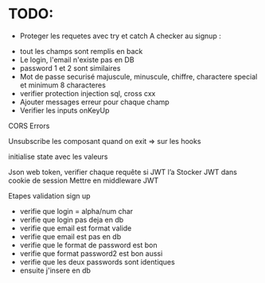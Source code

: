 # TODO:

* Proteger les requetes avec try et catch
A checker au signup :
- tout les champs sont remplis en back
- Le login, l'email n'existe pas en DB
- password 1 et 2 sont similaires
- Mot de passe securisé majuscule, minuscule, chiffre, charactere special et minimum 8 characteres
- verifier protection injection sql, cross cxx
- Ajouter messages erreur pour chaque champ
- Verifier les inputs onKeyUp

CORS Errors

Unsubscribe les composant quand on exit 
=> sur les hooks

initialise state avec les valeurs

Json web token, verifier chaque requête si JWT l’a
Stocker JWT dans cookie de session
Mettre en middleware JWT


Etapes validation sign up

- verifie que login = alpha/num char
- verifie que login pas deja en db
- verifie que email est format valide
- verifie que email est pas en db
- verifie que le format de password est bon
- verifie que format password2 est bon aussi
- verifie que les deux passwords sont identiques
- ensuite j'insere en db